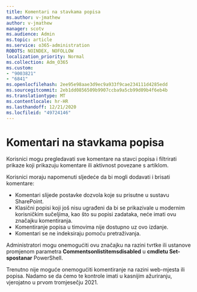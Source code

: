 ```yaml
---
title: Komentari na stavkama popisa
ms.author: v-jmathew
author: v-jmathew
manager: scotv
ms.audience: Admin
ms.topic: article
ms.service: o365-administration
ROBOTS: NOINDEX, NOFOLLOW
localization_priority: Normal
ms.collection: Adm_O365
ms.custom:
- "9003821"
- "6841"
ms.openlocfilehash: 2ee95e98aae3d9ec9a933f9cae234111d4285edd
ms.sourcegitcommit: 2eb1dd0856509b9907ccba9a5cb99d09b4f6eb4b
ms.translationtype: MT
ms.contentlocale: hr-HR
ms.lasthandoff: 12/21/2020
ms.locfileid: "49724146"
---
```

# <a name="comments-on-list-items"></a>Komentari na stavkama popisa

Korisnici mogu pregledavati sve komentare na stavci popisa i filtrirati prikaze koji prikazuju komentare ili aktivnost povezane s artiklom.

Korisnici moraju napomenuti sljedeće da bi mogli dodavati i brisati komentare:

- Komentari slijede postavke dozvola koje su prisutne u sustavu SharePoint.
- Klasični popisi koji još nisu ugrađeni da bi se prikazivale u modernim korisničkim sučeljima, kao što su popisi zadataka, neće imati ovu značajku komentiranja.
- Komentiranje popisa u timovima nije dostupno uz ovo izdanje.
- Komentari se ne indeksiraju pomoću pretraživanja.

Administratori mogu onemogućiti ovu značajku na razini tvrtke ili ustanove promjenom parametra **Commentsonlistitemsdisabled** u **cmdletu Set-spostanar** PowerShell.

Trenutno nije moguće onemogućiti komentiranje na razini web-mjesta ili popisa. Nadamo se da ćemo te kontrole imati u kasnijim ažuriranju, vjerojatno u prvom tromjesečju 2021.
